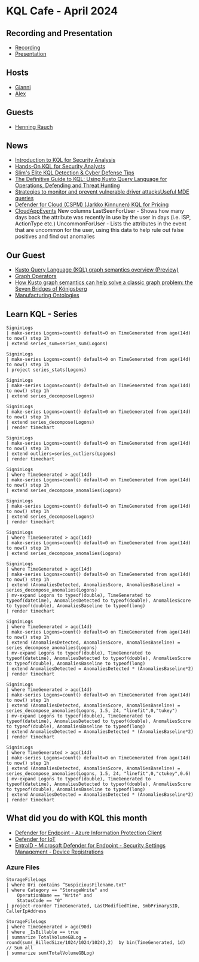 # KQL Cafe - April 2024

## Recording and Presentation

- [Recording](https://www.youtube.com/watch?v=o-PKZks9NI4)
- [Presentation](../Presentations/KQL%20Cafe%20-%20April%202024.pdf)

## Hosts

- [Gianni](https://twitter.com/castello_johnny)
- [Alex](https://twitter.com/alexverboon)

## Guests

- [Henning Rauch](https://www.linkedin.com/in/henning-rauch-adx/)

## News

- [Introduction to KQL for Security Analysis](https://academy.bluraven.io/)
- [Hands-On KQL for Security Analysts](https://academy.bluraven.io/)
- [Slim's Elite KQL Detection & Cyber Defense Tips](https://www.linkedin.com/pulse/slims-elite-kql-detection-cyber-defense-tips-steven-lim-wujbc/?trackingId=kmHuitogSda6wj0lk%2FtV%2Bg%3D%3D)
- [The Definitive Guide to KQL: Using Kusto Query Language for Operations, Defending and Threat Hunting](https://github.com/KQLMSPress/definitive-guide-kql)
- [Strategies to monitor and prevent vulnerable driver attacksUseful MDE queries](https://techcommunity.microsoft.com/t5/microsoft-security-experts-blog/strategies-to-monitor-and-prevent-vulnerable-driver-attacks/ba-p/4103985)
- [Defender for Cloud (CSPM) (Jarkko Kinnunen) KQL for Pricing](https://github.com/Jaekk0/Sentinel/blob/main/Random_Kql/az-resource-graph-list-cspm-enable-%26-price.kql)
- [CloudAppEvents](https://learn.microsoft.com/en-us/defender-xdr/advanced-hunting-cloudappevents-table?view=o365-worldwide)
    New columns
    LastSeenForUser - Shows how many days back the attribute was recently in use by the user in days (i.e. ISP, ActionType etc.)
    UncommonForUser - Lists the attributes in the event that are uncommon for the user, using this data to help rule out false positives and find out anomalies

## Our Guest

- [Kusto Query Language (KQL) graph semantics overview (Preview)](https://learn.microsoft.com/en-us/azure/data-explorer/graph-overview)
- [Graph Operators](https://learn.microsoft.com/en-us/azure/data-explorer/kusto/query/graph-operators)
- [How Kusto graph semantics can help solve a classic graph problem: the Seven Bridges of Königsberg](https://techcommunity.microsoft.com/t5/azure-data-explorer-blog/how-kusto-graph-semantics-can-help-solve-a-classic-graph-problem/ba-p/4025946)
- [Manufacturing Ontologies](https://github.com/digitaltwinconsortium/ManufacturingOntologies)

## Learn KQL - Series

```kql
SigninLogs
| make-series Logons=count() default=0 on TimeGenerated from ago(14d) to now() step 1h
| extend series_sum=series_sum(Logons)
```

```kql
SigninLogs
| make-series Logons=count() default=0 on TimeGenerated from ago(14d) to now() step 1h
| project series_stats(Logons)
```

```kql
SigninLogs
| make-series Logons=count() default=0 on TimeGenerated from ago(14d) to now() step 1h
| extend series_decompose(Logons)
```

```kql
SigninLogs
| make-series Logons=count() default=0 on TimeGenerated from ago(14d) to now() step 1h
| extend series_decompose(Logons)
| render timechart 
```

```kql
SigninLogs
| make-series Logons=count() default=0 on TimeGenerated from ago(14d) to now() step 1h
| extend outliers=series_outliers(Logons)
| render timechart 
```

```kql
SigninLogs
| where TimeGenerated > ago(14d)
| make-series Logons=count() default=0 on TimeGenerated from ago(14d) to now() step 1h
| extend series_decompose_anomalies(Logons)
```

```kql
SigninLogs
| make-series Logons=count() default=0 on TimeGenerated from ago(14d) to now() step 1h
| extend series_decompose(Logons)
| render timechart 
```

```kql
SigninLogs
| where TimeGenerated > ago(14d)
| make-series Logons=count() default=0 on TimeGenerated from ago(14d) to now() step 1h
| extend series_decompose_anomalies(Logons)
```

```kql
SigninLogs
| where TimeGenerated > ago(14d)
| make-series Logons=count() default=0 on TimeGenerated from ago(14d) to now() step 1h
| extend (AnomaliesDetected, AnomaliesScore, AnomaliesBaseline) = series_decompose_anomalies(Logons)
| mv-expand Logons to typeof(double), TimeGenerated to typeof(datetime), AnomaliesDetected to typeof(double), AnomaliesScore to typeof(double), AnomaliesBaseline to typeof(long)
| render timechart  
```

```kql
SigninLogs
| where TimeGenerated > ago(14d)
| make-series Logons=count() default=0 on TimeGenerated from ago(14d) to now() step 1h
| extend (AnomaliesDetected, AnomaliesScore, AnomaliesBaseline) = series_decompose_anomalies(Logons)
| mv-expand Logons to typeof(double), TimeGenerated to typeof(datetime), AnomaliesDetected to typeof(double), AnomaliesScore to typeof(double), AnomaliesBaseline to typeof(long)
| extend AnomaliesDetected = AnomaliesDetected * (AnomaliesBaseline*2)
| render timechart  
```

```kql
SigninLogs
| where TimeGenerated > ago(14d)
| make-series Logons=count() default=0 on TimeGenerated from ago(14d) to now() step 1h
| extend (AnomaliesDetected, AnomaliesScore, AnomaliesBaseline) = series_decompose_anomalies(Logons, 1.5, 24, "linefit",0,"tukey")
| mv-expand Logons to typeof(double), TimeGenerated to typeof(datetime), AnomaliesDetected to typeof(double), AnomaliesScore to typeof(double), AnomaliesBaseline to typeof(long)
| extend AnomaliesDetected = AnomaliesDetected * (AnomaliesBaseline*2)
| render timechart  
```

```kql
SigninLogs
| where TimeGenerated > ago(14d)
| make-series Logons=count() default=0 on TimeGenerated from ago(14d) to now() step 1h
| extend (AnomaliesDetected, AnomaliesScore, AnomaliesBaseline) = series_decompose_anomalies(Logons, 1.5, 24, "linefit",0,"ctukey",0.6)
| mv-expand Logons to typeof(double), TimeGenerated to typeof(datetime), AnomaliesDetected to typeof(double), AnomaliesScore to typeof(double), AnomaliesBaseline to typeof(long)
| extend AnomaliesDetected = AnomaliesDetected * (AnomaliesBaseline*2)
| render timechart 
```

## What did you do with KQL this month

- [Defender for Endpoint - Azure Information Protection Client](https://github.com/alexverboon/Hunting-Queries-Detection-Rules/blob/main/Defender%20For%20Endpoint/MDE-AIPClient.md)
- [Defender for IoT](https://github.com/alexverboon/Hunting-Queries-Detection-Rules/tree/main/Defender4IoT)
- [EntraID - Microsoft Defender for Endpoint - Security Settings Management - Device Registrations](https://github.com/alexverboon/Hunting-Queries-Detection-Rules/blob/main/Azure%20Active%20Directory/EntraID-MDEDeviceRegistrations.md)

### Azure Files

```kql
StorageFileLogs
| where Uri contains “SuspiciousFilename.txt"
| where Category == "StorageWrite" and
    OperationName == "Write" and 
    StatusCode == "0"
| project-reorder TimeGenerated, LastModifiedTime, SmbPrimarySID, CallerIpAddress
```

```kql
StorageFileLogs
| where TimeGenerated > ago(90d)
| where _IsBillable == true
| summarize TotalVolumeGBLog = round(sum(_BilledSize/1024/1024/1024),2)  by bin(TimeGenerated, 1d) 
// Sum all
| summarize sum(TotalVolumeGBLog)
```


